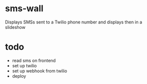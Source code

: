 # sms-wall
Displays SMSs sent to a Twilio phone number and displays then in a slideshow



# todo
- read sms on frontend
- set up twilio
- set up webhook from twilio
- deploy